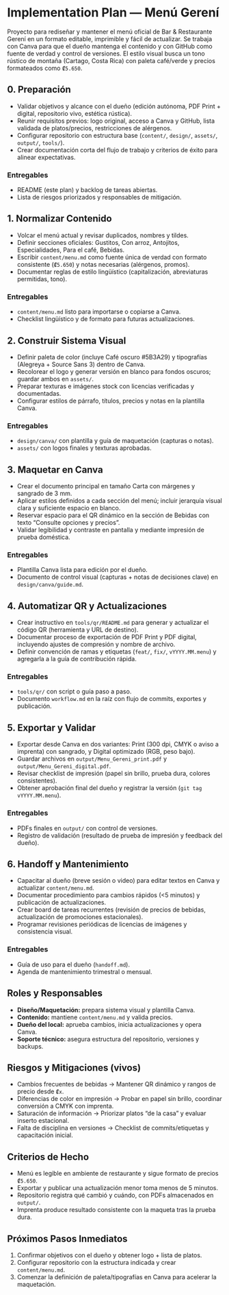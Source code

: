 # Implementation Plan — Menú Gerení

Proyecto para rediseñar y mantener el menú oficial de Bar & Restaurante Gerení en un formato editable, imprimible y fácil de actualizar. Se trabaja con Canva para que el dueño mantenga el contenido y con GitHub como fuente de verdad y control de versiones. El estilo visual busca un tono rústico de montaña (Cartago, Costa Rica) con paleta café/verde y precios formateados como `₡5.650`.

## 0. Preparación
- Validar objetivos y alcance con el dueño (edición autónoma, PDF Print + digital, repositorio vivo, estética rústica).
- Reunir requisitos previos: logo original, acceso a Canva y GitHub, lista validada de platos/precios, restricciones de alérgenos.
- Configurar repositorio con estructura base (`content/`, `design/`, `assets/`, `output/`, `tools/`).
- Crear documentación corta del flujo de trabajo y criterios de éxito para alinear expectativas.

### Entregables
- README (este plan) y backlog de tareas abiertas.
- Lista de riesgos priorizados y responsables de mitigación.

## 1. Normalizar Contenido
- Volcar el menú actual y revisar duplicados, nombres y tildes.
- Definir secciones oficiales: Gustitos, Con arroz, Antojitos, Especialidades, Para el café, Bebidas.
- Escribir `content/menu.md` como fuente única de verdad con formato consistente (`₡5.650`) y notas necesarias (alérgenos, promos).
- Documentar reglas de estilo lingüístico (capitalización, abreviaturas permitidas, tono).

### Entregables
- `content/menu.md` listo para importarse o copiarse a Canva.
- Checklist lingüístico y de formato para futuras actualizaciones.

## 2. Construir Sistema Visual
- Definir paleta de color (incluye Café oscuro #5B3A29) y tipografías (Alegreya + Source Sans 3) dentro de Canva.
- Recolorear el logo y generar versión en blanco para fondos oscuros; guardar ambos en `assets/`.
- Preparar texturas e imágenes stock con licencias verificadas y documentadas.
- Configurar estilos de párrafo, títulos, precios y notas en la plantilla Canva.

### Entregables
- `design/canva/` con plantilla y guía de maquetación (capturas o notas).
- `assets/` con logos finales y texturas aprobadas.

## 3. Maquetar en Canva
- Crear el documento principal en tamaño Carta con márgenes y sangrado de 3 mm.
- Aplicar estilos definidos a cada sección del menú; incluir jerarquía visual clara y suficiente espacio en blanco.
- Reservar espacio para el QR dinámico en la sección de Bebidas con texto “Consulte opciones y precios”.
- Validar legibilidad y contraste en pantalla y mediante impresión de prueba doméstica.

### Entregables
- Plantilla Canva lista para edición por el dueño.
- Documento de control visual (capturas + notas de decisiones clave) en `design/canva/guide.md`.

## 4. Automatizar QR y Actualizaciones
- Crear instructivo en `tools/qr/README.md` para generar y actualizar el código QR (herramienta y URL de destino).
- Documentar proceso de exportación de PDF Print y PDF digital, incluyendo ajustes de compresión y nombre de archivo.
- Definir convención de ramas y etiquetas (`feat/`, `fix/`, `vYYYY.MM.menu`) y agregarla a la guía de contribución rápida.

### Entregables
- `tools/qr/` con script o guía paso a paso.
- Documento `workflow.md` en la raíz con flujo de commits, exportes y publicación.

## 5. Exportar y Validar
- Exportar desde Canva en dos variantes: Print (300 dpi, CMYK o aviso a imprenta) con sangrado, y Digital optimizado (RGB, peso bajo).
- Guardar archivos en `output/Menu_Gereni_print.pdf` y `output/Menu_Gereni_digital.pdf`.
- Revisar checklist de impresión (papel sin brillo, prueba dura, colores consistentes).
- Obtener aprobación final del dueño y registrar la versión (`git tag vYYYY.MM.menu`).

### Entregables
- PDFs finales en `output/` con control de versiones.
- Registro de validación (resultado de prueba de impresión y feedback del dueño).

## 6. Handoff y Mantenimiento
- Capacitar al dueño (breve sesión o video) para editar textos en Canva y actualizar `content/menu.md`.
- Documentar procedimiento para cambios rápidos (<5 minutos) y publicación de actualizaciones.
- Crear board de tareas recurrentes (revisión de precios de bebidas, actualización de promociones estacionales).
- Programar revisiones periódicas de licencias de imágenes y consistencia visual.

### Entregables
- Guía de uso para el dueño (`handoff.md`).
- Agenda de mantenimiento trimestral o mensual.

## Roles y Responsables
- **Diseño/Maquetación:** prepara sistema visual y plantilla Canva.
- **Contenido:** mantiene `content/menu.md` y valida precios.
- **Dueño del local:** aprueba cambios, inicia actualizaciones y opera Canva.
- **Soporte técnico:** asegura estructura del repositorio, versiones y backups.

## Riesgos y Mitigaciones (vivos)
- Cambios frecuentes de bebidas → Mantener QR dinámico y rangos de precio desde `₡x`.
- Diferencias de color en impresión → Probar en papel sin brillo, coordinar conversión a CMYK con imprenta.
- Saturación de información → Priorizar platos “de la casa” y evaluar inserto estacional.
- Falta de disciplina en versiones → Checklist de commits/etiquetas y capacitación inicial.

## Criterios de Hecho
- Menú es legible en ambiente de restaurante y sigue formato de precios `₡5.650`.
- Exportar y publicar una actualización menor toma menos de 5 minutos.
- Repositorio registra qué cambió y cuándo, con PDFs almacenados en `output/`.
- Imprenta produce resultado consistente con la maqueta tras la prueba dura.

## Próximos Pasos Inmediatos
1. Confirmar objetivos con el dueño y obtener logo + lista de platos.
2. Configurar repositorio con la estructura indicada y crear `content/menu.md`.
3. Comenzar la definición de paleta/tipografías en Canva para acelerar la maquetación.
